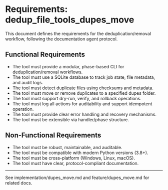 # Requirements: dedup_file_tools_dupes_move

This document defines the requirements for the deduplication/removal workflow, following the documentation agent protocol.

## Functional Requirements
- The tool must provide a modular, phase-based CLI for deduplication/removal workflows.
- The tool must use a SQLite database to track job state, file metadata, and audit logs.
- The tool must detect duplicate files using checksums and metadata.
- The tool must move or remove duplicates to a specified dupes folder.
- The tool must support dry-run, verify, and rollback operations.
- The tool must log all actions for auditability and support idempotent operation.
- The tool must provide clear error handling and recovery mechanisms.
- The tool must be extensible via handler/phase structure.

## Non-Functional Requirements
- The tool must be robust, maintainable, and auditable.
- The tool must be compatible with modern Python versions (3.8+).
- The tool must be cross-platform (Windows, Linux, macOS).
- The tool must have clear, protocol-compliant documentation.

---

See implementation/dupes_move.md and feature/dupes_move.md for related docs.
